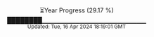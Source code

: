 <p align="center">
⏳Year Progress (29.17 %) <br>
████████▁▁▁▁▁▁▁▁▁▁▁▁▁▁▁▁▁▁▁▁▁▁ <br>
<sub>Updated: Tue, 16 Apr 2024 18:19:01 GMT</sub>
</p>

